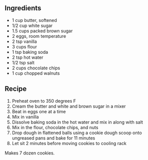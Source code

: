 Ingredients
-----------

* 1 cup butter, softened
* 1/2 cup white sugar
* 1.5 cups packed brown sugar
* 2 eggs, room temperature
* 2 tsp vanilla
* 3 cups flour
* 1 tsp baking soda
* 2 tsp hot water
* 1/2 tsp salt
* 2 cups chocolate chips
* 1 cup chopped walnuts

Recipe
------

1. Preheat oven to 350 degrees F
2. Cream the butter and white and brown sugar in a mixer
3. Beat in eggs one at a time
4. Mix in vanilla
5. Dissolve baking soda in the hot water and mix in along with salt
6. Mix in the flour, chocolate chips, and nuts
7. Drop dough in flattened balls using a cookie dough scoop onto ungreased pans and bake for 11 minutes
8. Let sit 2 minutes before moving cookies to cooling rack

Makes 7 dozen cookies.
